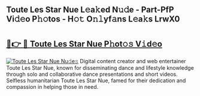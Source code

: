 ## Toute Les Star Nue L𝚎a𝚔ed N𝚞𝚍e - Part-PfP Vi𝚍𝚎o P𝚑𝚘tos - H𝚘𝚝 O𝚗𝚕yf𝚊ns L𝚎a𝚔s LrwX0

# <h2><a href="http://kf2ocx.oniu.top/?m=Toute+Les+Star+Nue">🔗👉 🔴 Toute Les Star Nue P𝚑ot𝚘𝚜 V𝚒d𝚎o</a></h2>

[![Toute Les Star Nue Nu𝚍e𝚜](https://i.imgur.com/0qMVB7G.gif)](http://kf2ocx.oniu.top/?m=Toute+Les+Star+Nue)
Digital content creator and web entertainer Toute Les Star Nue, known for disseminating dance and lifestyle knowledge through solo and collaborative dance presentations and short videos. Selfless humanitarian Toute Les Star Nue, famed for their dedication and compassion in helping those in need.  
